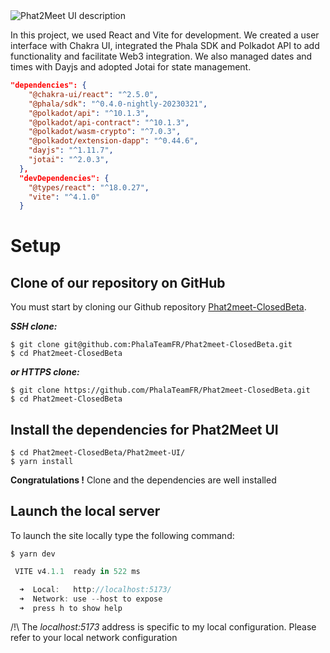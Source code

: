 <img alt="Phat2Meet UI description" src="https://gateway.pinata.cloud/ipfs/Qmd3cHAdWaPsVuj3zi6KeSe4wtTBodPLGEGyNTFBc6dZfH">

In this project, we used React and Vite for development. We created a user interface with Chakra UI, integrated the Phala SDK and Polkadot API to add functionality and facilitate Web3 integration. We also managed dates and times with Dayjs and adopted Jotai for state management. 


```json
"dependencies": {
    "@chakra-ui/react": "^2.5.0",
    "@phala/sdk": "^0.4.0-nightly-20230321",
    "@polkadot/api": "^10.1.3",
    "@polkadot/api-contract": "^10.1.3",
    "@polkadot/wasm-crypto": "^7.0.3",
    "@polkadot/extension-dapp": "^0.44.6",
    "dayjs": "^1.11.7",
    "jotai": "^2.0.3",
  },
  "devDependencies": {
    "@types/react": "^18.0.27",
    "vite": "^4.1.0"
  }
```

# Setup

## Clone of our repository on GitHub

You must start by cloning our Github repository [Phat2meet-ClosedBeta](https://github.com/PhalaTeamFR/Phat2meet-ClosedBeta).

***SSH clone:***

```
$ git clone git@github.com:PhalaTeamFR/Phat2meet-ClosedBeta.git
$ cd Phat2meet-ClosedBeta
```

***or HTTPS clone:*** 

```
$ git clone https://github.com/PhalaTeamFR/Phat2meet-ClosedBeta.git
$ cd Phat2meet-ClosedBeta
```

<!-- Installation UI -->

## Install the dependencies for Phat2Meet UI

```
$ cd Phat2meet-ClosedBeta/Phat2meet-UI/
$ yarn install
```

**Congratulations !** Clone and the dependencies are well installed


## Launch the local server

To launch the site locally type the following command:

```
$ yarn dev
```

```js
 VITE v4.1.1  ready in 522 ms

  ➜  Local:   http://localhost:5173/
  ➜  Network: use --host to expose
  ➜  press h to show help
```

/!\ The *localhost:5173* address is specific to my local configuration. Please refer to your local network configuration
